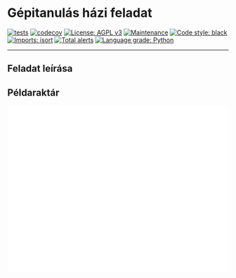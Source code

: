 # Gépitanulás házi feladat

[![tests](https://github.com/gkrisztian1/gepitanulas-nagyhazi/actions/workflows/ci.yml/badge.svg)](https://github.com/robust/actions)
[![codecov](https://codecov.io/gh/gkrisztian1/gepitanulas-nagyhazi/branch/main/graph/badge.svg?token=KMYGW7NHWH)](https://codecov.io/gh/gkrisztian1/gepitanulas-nagyhazi)
[![License: AGPL v3](https://img.shields.io/badge/License-AGPL%20v3-blue.svg)](https://www.gnu.org/licenses/agpl-3.0)
[![Maintenance](https://img.shields.io/badge/Maintained%3F-yes-green.svg)](https://GitHub.com/Naereen/StrapDown.js/graphs/commit-activity)
[![Code style: black](https://img.shields.io/badge/code%20style-black-000000.svg)](https://github.com/psf/black)
[![Imports: isort](https://img.shields.io/badge/%20imports-isort-%231674b1?style=flat&labelColor=ef8336)](https://pycqa.github.io/isort/)
[![Total alerts](https://img.shields.io/lgtm/alerts/g/gkrisztian1/gepitanulas-nagyhazi.svg?logo=lgtm&logoWidth=18)](https://lgtm.com/projects/g/gkrisztian1/gepitanulas-nagyhazi/alerts/)
[![Language grade: Python](https://img.shields.io/lgtm/grade/python/g/gkrisztian1/gepitanulas-nagyhazi.svg?logo=lgtm&logoWidth=18)](https://lgtm.com/projects/g/gkrisztian1/gepitanulas-nagyhazi/context:python)

---

## Feladat leírása

## Példaraktár

![](media/example_warehouse.png)
